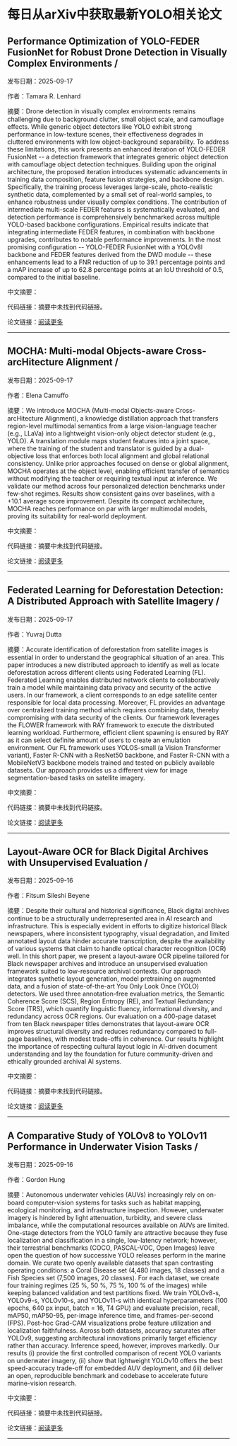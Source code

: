 # 每日从arXiv中获取最新YOLO相关论文


## Performance Optimization of YOLO\-FEDER FusionNet for Robust Drone Detection in Visually Complex Environments / 

发布日期：2025-09-17

作者：Tamara R. Lenhard

摘要：Drone detection in visually complex environments remains challenging due to background clutter, small object scale, and camouflage effects. While generic object detectors like YOLO exhibit strong performance in low\-texture scenes, their effectiveness degrades in cluttered environments with low object\-background separability. To address these limitations, this work presents an enhanced iteration of YOLO\-FEDER FusionNet \-\- a detection framework that integrates generic object detection with camouflage object detection techniques. Building upon the original architecture, the proposed iteration introduces systematic advancements in training data composition, feature fusion strategies, and backbone design. Specifically, the training process leverages large\-scale, photo\-realistic synthetic data, complemented by a small set of real\-world samples, to enhance robustness under visually complex conditions. The contribution of intermediate multi\-scale FEDER features is systematically evaluated, and detection performance is comprehensively benchmarked across multiple YOLO\-based backbone configurations. Empirical results indicate that integrating intermediate FEDER features, in combination with backbone upgrades, contributes to notable performance improvements. In the most promising configuration \-\- YOLO\-FEDER FusionNet with a YOLOv8l backbone and FEDER features derived from the DWD module \-\- these enhancements lead to a FNR reduction of up to 39.1 percentage points and a mAP increase of up to 62.8 percentage points at an IoU threshold of 0.5, compared to the initial baseline.

中文摘要：


代码链接：摘要中未找到代码链接。

论文链接：[阅读更多](http://arxiv.org/abs/2509.14012v1)

---


## MOCHA: Multi\-modal Objects\-aware Cross\-arcHitecture Alignment / 

发布日期：2025-09-17

作者：Elena Camuffo

摘要：We introduce MOCHA \(Multi\-modal Objects\-aware Cross\-arcHitecture Alignment\), a knowledge distillation approach that transfers region\-level multimodal semantics from a large vision\-language teacher \(e.g., LLaVa\) into a lightweight vision\-only object detector student \(e.g., YOLO\). A translation module maps student features into a joint space, where the training of the student and translator is guided by a dual\-objective loss that enforces both local alignment and global relational consistency. Unlike prior approaches focused on dense or global alignment, MOCHA operates at the object level, enabling efficient transfer of semantics without modifying the teacher or requiring textual input at inference. We validate our method across four personalized detection benchmarks under few\-shot regimes. Results show consistent gains over baselines, with a \+10.1 average score improvement. Despite its compact architecture, MOCHA reaches performance on par with larger multimodal models, proving its suitability for real\-world deployment.

中文摘要：


代码链接：摘要中未找到代码链接。

论文链接：[阅读更多](http://arxiv.org/abs/2509.14001v1)

---


## Federated Learning for Deforestation Detection: A Distributed Approach with Satellite Imagery / 

发布日期：2025-09-17

作者：Yuvraj Dutta

摘要：Accurate identification of deforestation from satellite images is essential in order to understand the geographical situation of an area. This paper introduces a new distributed approach to identify as well as locate deforestation across different clients using Federated Learning \(FL\). Federated Learning enables distributed network clients to collaboratively train a model while maintaining data privacy and security of the active users. In our framework, a client corresponds to an edge satellite center responsible for local data processing. Moreover, FL provides an advantage over centralized training method which requires combining data, thereby compromising with data security of the clients. Our framework leverages the FLOWER framework with RAY framework to execute the distributed learning workload. Furthermore, efficient client spawning is ensured by RAY as it can select definite amount of users to create an emulation environment. Our FL framework uses YOLOS\-small \(a Vision Transformer variant\), Faster R\-CNN with a ResNet50 backbone, and Faster R\-CNN with a MobileNetV3 backbone models trained and tested on publicly available datasets. Our approach provides us a different view for image segmentation\-based tasks on satellite imagery.

中文摘要：


代码链接：摘要中未找到代码链接。

论文链接：[阅读更多](http://arxiv.org/abs/2509.13631v1)

---


## Layout\-Aware OCR for Black Digital Archives with Unsupervised Evaluation / 

发布日期：2025-09-16

作者：Fitsum Sileshi Beyene

摘要：Despite their cultural and historical significance, Black digital archives continue to be a structurally underrepresented area in AI research and infrastructure. This is especially evident in efforts to digitize historical Black newspapers, where inconsistent typography, visual degradation, and limited annotated layout data hinder accurate transcription, despite the availability of various systems that claim to handle optical character recognition \(OCR\) well. In this short paper, we present a layout\-aware OCR pipeline tailored for Black newspaper archives and introduce an unsupervised evaluation framework suited to low\-resource archival contexts. Our approach integrates synthetic layout generation, model pretraining on augmented data, and a fusion of state\-of\-the\-art You Only Look Once \(YOLO\) detectors. We used three annotation\-free evaluation metrics, the Semantic Coherence Score \(SCS\), Region Entropy \(RE\), and Textual Redundancy Score \(TRS\), which quantify linguistic fluency, informational diversity, and redundancy across OCR regions. Our evaluation on a 400\-page dataset from ten Black newspaper titles demonstrates that layout\-aware OCR improves structural diversity and reduces redundancy compared to full\-page baselines, with modest trade\-offs in coherence. Our results highlight the importance of respecting cultural layout logic in AI\-driven document understanding and lay the foundation for future community\-driven and ethically grounded archival AI systems.

中文摘要：


代码链接：摘要中未找到代码链接。

论文链接：[阅读更多](http://arxiv.org/abs/2509.13236v1)

---


## A Comparative Study of YOLOv8 to YOLOv11 Performance in Underwater Vision Tasks / 

发布日期：2025-09-16

作者：Gordon Hung

摘要：Autonomous underwater vehicles \(AUVs\) increasingly rely on on\-board computer\-vision systems for tasks such as habitat mapping, ecological monitoring, and infrastructure inspection. However, underwater imagery is hindered by light attenuation, turbidity, and severe class imbalance, while the computational resources available on AUVs are limited. One\-stage detectors from the YOLO family are attractive because they fuse localization and classification in a single, low\-latency network; however, their terrestrial benchmarks \(COCO, PASCAL\-VOC, Open Images\) leave open the question of how successive YOLO releases perform in the marine domain. We curate two openly available datasets that span contrasting operating conditions: a Coral Disease set \(4,480 images, 18 classes\) and a Fish Species set \(7,500 images, 20 classes\). For each dataset, we create four training regimes \(25 %, 50 %, 75 %, 100 % of the images\) while keeping balanced validation and test partitions fixed. We train YOLOv8\-s, YOLOv9\-s, YOLOv10\-s, and YOLOv11\-s with identical hyperparameters \(100 epochs, 640 px input, batch = 16, T4 GPU\) and evaluate precision, recall, mAP50, mAP50\-95, per\-image inference time, and frames\-per\-second \(FPS\). Post\-hoc Grad\-CAM visualizations probe feature utilization and localization faithfulness. Across both datasets, accuracy saturates after YOLOv9, suggesting architectural innovations primarily target efficiency rather than accuracy. Inference speed, however, improves markedly. Our results \(i\) provide the first controlled comparison of recent YOLO variants on underwater imagery, \(ii\) show that lightweight YOLOv10 offers the best speed\-accuracy trade\-off for embedded AUV deployment, and \(iii\) deliver an open, reproducible benchmark and codebase to accelerate future marine\-vision research.

中文摘要：


代码链接：摘要中未找到代码链接。

论文链接：[阅读更多](http://arxiv.org/abs/2509.12682v1)

---

